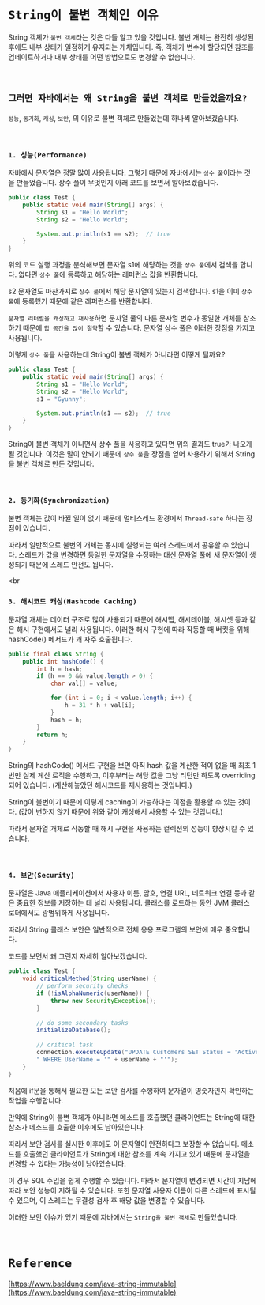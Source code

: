 # `String이 불변 객체인 이유`

String 객체가 `불변 객체`라는 것은 다들 알고 있을 것입니다. 불변 개체는 완전히 생성된 후에도 내부 상태가 일정하게 유지되는 개체입니다. 
즉, 객체가 변수에 할당되면 참조를 업데이트하거나 내부 상태를 어떤 방법으로도 변경할 수 없습니다. 

<br>

## `그러면 자바에서는 왜 String을 불변 객체로 만들었을까요?`

`성능`, `동기화`, `캐싱`, `보안`, 의 이유로 불변 객체로 만들었는데 하나씩 알아보겠습니다. 

<br>

### `1. 성능(Performance)`

자바에서 문자열은 정말 많이 사용됩니다. 그렇기 때문에 자바에서는 `상수 풀`이라는 것을 만들었습니다. 상수 풀이 무엇인지 아래 코드를 보면서 알아보겠습니다.

```java
public class Test {
    public static void main(String[] args) {
        String s1 = "Hello World";
        String s2 = "Hello World";

        System.out.println(s1 == s2);  // true
    }
}
```

위의 코드 실행 과정을 분석해보면 문자열 s1에 해당하는 것을 `상수 풀`에서 검색을 합니다. 없다면 `상수 풀`에 등록하고 해당하는 레퍼런스 값을 반환합니다.

s2 문자열도 마찬가지로 `상수 풀`에서 해당 문자열이 있는지 검색합니다. s1을 이미 `상수 풀`에 등록했기 때문에 같은 레퍼런스를 반환합니다. 

`문자열 리터럴을 캐싱하고 재사용`하면 문자열 풀의 다른 문자열 변수가 동일한 개체를 참조하기 때문에 `힙 공간을 많이 절약`할 수 있습니다. 문자열 상수 풀은 이러한 장점을 가지고 사용됩니다.

이렇게 `상수 풀`을 사용하는데 String이 불변 객체가 아니라면 어떻게 될까요?

```java
public class Test {
    public static void main(String[] args) {
        String s1 = "Hello World";
        String s2 = "Hello World";
        s1 = "Gyunny";

        System.out.println(s1 == s2);  // true
    }
}
```

String이 불변 객체가 아니면서 상수 풀을 사용하고 있다면 위의 결과도 true가 나오게 될 것입니다. 이것은 말이 안되기 때문에 `상수 풀`을 장점을 얻어 사용하기 위해서 String을 불변 객체로 만든 것입니다. 

<br>

### `2. 동기화(Synchronization)`

불변 객체는 값이 바뀔 일이 없기 때문에 멀티스레드 환경에서 `Thread-safe` 하다는 장점이 있습니다. 

따라서 일반적으로 불변의 개체는 동시에 실행되는 여러 스레드에서 공유할 수 있습니다. 스레드가 값을 변경하면 동일한 문자열을 수정하는 대신 문자열 풀에 새 문자열이 생성되기 때문에 스레드 안전도 됩니다. 

<br

### `3. 해시코드 캐싱(Hashcode Caching)`

문자열 개체는 데이터 구조로 많이 사용되기 때문에 해시맵, 해시테이블, 해시셋 등과 같은 해시 구현에서도 널리 사용됩니다. 이러한 해시 구현에 따라 작동할 때 버킷을 위해 hashCode() 메서드가 꽤 자주 호출됩니다.

```java
public final class String {
    public int hashCode() {
        int h = hash;
        if (h == 0 && value.length > 0) {
            char val[] = value;

            for (int i = 0; i < value.length; i++) {
                h = 31 * h + val[i];
            }
            hash = h;
        }
        return h;
    }
}
```

String의 hashCode() 메서드 구현을 보면 아직 hash 값을 계산한 적이 없을 때 최초 1번만 실제 계산 로직을 수행하고, 이후부터는 해당 값을 그냥 리턴만 하도록 overriding 되어 있습니다.
(계산해놓았던 해시코드를 재사용하는 것입니다.)

String이 불변이기 때문에 이렇게 caching이 가능하다는 이점을 활용할 수 있는 것이다. (값이 변하지 않기 때문에 위와 같이 캐싱해서 사용할 수 있는 것입니다.)

따라서 문자열 개체로 작동할 때 해시 구현을 사용하는 컬렉션의 성능이 향상시킬 수 있습니다. 

<br>

### `4. 보안(Security)`

문자열은 Java 애플리케이션에서 사용자 이름, 암호, 연결 URL, 네트워크 연결 등과 같은 중요한 정보를 저장하는 데 널리 사용됩니다. 클래스를 로드하는 동안 JVM 클래스 로더에서도 광범위하게 사용됩니다.

따라서 String 클래스 보안은 일반적으로 전체 응용 프로그램의 보안에 매우 중요합니다. 

코드를 보면서 왜 그런지 자세히 알아보겠습니다. 

```java
public class Test {
    void criticalMethod(String userName) {
        // perform security checks
        if (!isAlphaNumeric(userName)) {
            throw new SecurityException(); 
        }
	
        // do some secondary tasks
        initializeDatabase();
	
        // critical task
        connection.executeUpdate("UPDATE Customers SET Status = 'Active' " +
        " WHERE UserName = '" + userName + "'");
    }
}
```

처음에 if문을 통해서 필요한 모든 보안 검사를 수행하여 문자열이 영숫자인지 확인하는 작업을 수행합니다. 

만약에 String이 불변 객체가 아니라면 메소드를 호출했던 클라이언트는 String에 대한 참조가 메소드를 호출한 이후에도 남아있습니다. 

따라서 보안 검사를 실시한 이후에도 이 문자열이 안전하다고 보장할 수 없습니다. 메소드를 호출했던 클라이언트가 String에 대한 참조를 계속 가지고 있기 때문에 문자열을 변경할 수 있다는 가능성이 남아있습니다.

이 경우 SQL 주입을 쉽게 수행할 수 있습니다. 따라서 문자열이 변경되면 시간이 지남에 따라 보안 성능이 저하될 수 있습니다.
또한 문자열 사용자 이름이 다른 스레드에 표시될 수 있으며, 이 스레드는 무결성 검사 후 해당 값을 변경할 수 있습니다.

이러한 보안 이슈가 있기 때문에 자바에서는 `String을 불변 객체`로 만들었습니다. 

<br>

# `Reference`

[https://www.baeldung.com/java-string-immutable](https://www.baeldung.com/java-string-immutable)